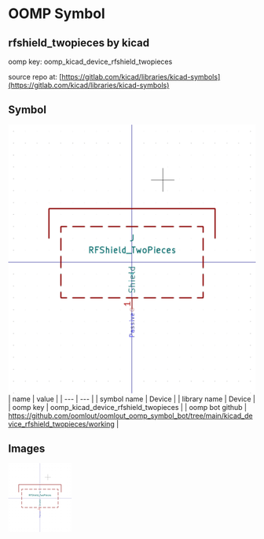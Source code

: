 # OOMP Symbol  
## rfshield_twopieces  by kicad  
  
oomp key: oomp_kicad_device_rfshield_twopieces  
  
source repo at: [https://gitlab.com/kicad/libraries/kicad-symbols](https://gitlab.com/kicad/libraries/kicad-symbols)  
## Symbol  
  
[![working.png](working_600.png)](working.png)  
| name | value | 
| --- | --- | 
| symbol name | Device | 
| library name | Device | 
| oomp key | oomp_kicad_device_rfshield_twopieces | 
| oomp bot github | https://github.com/oomlout/oomlout_oomp_symbol_bot/tree/main/kicad_device_rfshield_twopieces/working | 
## Images  
  
[![working.png](working_140.png)](working.png)  

